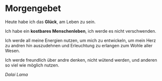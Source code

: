 [//]: # "Creation Date: 2017-01-09"

# Morgengebet

Heute habe ich das **Glück**,
am Leben zu sein.

Ich habe ein **kostbares Menschenleben**,
ich werde es nicht verschwenden.

Ich werde all meine Energien nutzen,
um mich zu entwickeln,
um mein Herz zu andren hin auszudehnen
und Erleuchtung zu erlangen
zum Wohle aller Wesen.

Ich werde freundlich über andre denken,
nicht wütend werden,
und anderen so viel wie möglich nutzen.

_Dalai Lama_
